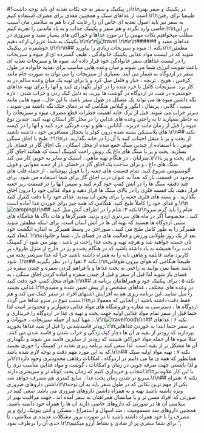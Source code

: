 #در پیکنیک و سفر به چه نکات تغذیه ای باید توجه داشت؟\r\nدر پکینیک و سفر بهتر است از غذاهای سبک و همچنین مغذی برای مصرف استفاده کنیم.\r\nطبیعتا برای رفتن به سفر نیز باید اصول تغذیه ای خاص آن را رعایت کرد تا هم به سلامتی مان آسیب خاصی وارد نگردد و هم سفر و پکینیک جذاب و به یاد ماندنی را تجربه کنیم.\r\nدر این مطلب میخواهیم نکات مهمی را در مورد غذاها و خوراکی های بسیار مفید و ضروری در پکینیک به شما عزیزان ارائه دهیم.\r\n\r\n![travel]( http://s6.picofile.com/file/8390300676/travel.png ) \r\n\r\n###### غذاهای مفید و خوشمزه در پیکنیک \r\n\r\n## نکته ۱: میوه و سبزیجات زیادی را بیاورید\r\nمطمئن شوید که در لیست مواد غذایی پکینیک خانوادگی ، طیف گسترده ای از میوه و سبزیجات را در لیست غذاهای سفر خانوادگی خود قرار داده اید. میوه ها و سبزیجات تغذیه ای باعث تقویت انرژی شما می شوند و میان وعده هایی مناسب برای تغذیه خانواده در طول سفر در اردوگاه به شمار می آیند. بسیاری از سبزیجات را می توان به صورت خام مانند کرفس ، هویج ، تربچه ، خیار و فلفل میل کرد و یا برای تهیه یک میان وعده سالم در به کار برد. سبزیجات کامل یا خرد شده را در کولر نگهداری کنید و آنها را برای تهیه غذاهای خوشمزه در شب در اردوگاه در گوشت ها بپزید. به دلیل کپک زدن و خراب شدن ، تازه نگه داشتن میوه ها می تواند یک مشکل در طول سفر باشد. با این حال ، میوه هایی مانند سیب ، گلابی ، پرتقال ، انگور و گیلاس هنگامی که در دمای خنک نگه داشته می شوند ، دیرتر خراب می شوند. قبل از ترک خانه اهمیت خطرات قطع مصرف میوه و سبزیجات را به خاطر بسپارید تا به راحتی وعده های غذایی را در محل کار اسکان تهیه کنید. چندین نوع میوه را قبل از زمان مانند خربزه ، آناناس ، هلو و توت فرنگی خرد کنید و آنها را در کیسه های پلاستیکی بسته شده درون کولر یا یخچال مسافرتی خود ، داشته باشید.\r\n## نکته ۲: طبخ با اجاق سنگی\r\nاز پخت و پز با منقل اجتناب کنید یا آن را در خانه بگذارید. در عوض ، با استفاده از چندین سنگ جمع شده از محل اسکان ، یک اجاق گاز در فضای باز بسازید. پخت و پز با سنگ های داغ یک روش راحت کمپینگ است که همانند اجاق گاز منزلتان ، در هنگام تهیه ماهی ، استیک و سایر به خوبی کار می کند.\r\nبرای پخت و پز با سنگ های داغ ، و برای ساخت یک اجاق گاز در فضای باز از جعبه مقوایی و فویل آلومینیومی شروع کنید. تمام قسمت های جعبه را با فویل بپوشانید ، از جمله فلپ های موجود در قسمت باز که بعداً به عنوان درب اجاق گاز برای شما استفاده می شود. برای چند دقیقه سنگ ها را در آتش کمپ خود گرم کنید و سپس آنها را در قسمت زیر جعبه قرار دهید. یک قفسه فلزی را در بالای سنگ ها قرار دهید و مواد غذایی خود را درون اجاق بگذارید ، و بسته های فلزی جعبه را برای پختن آن ببندید. غذای خود را با دقت کنترل کنید و غذای خود را کاملاً طبخ کنید. هنگامی که همه چیز برای خوردن غذا آماده است.\r\n![camping](http://s6.picofile.com/file/8390300700/camping.png)\r\n## نکته ۳: شام را در اطراف آتش میل کنید\r\nشام را باید گرم سرو کنید ، مخصوصاً اگر در ماه های سردتری اردو بزنید. همبرگرها و هات داگ ها شامگاه های سنتی اردوگاه ها هستند که تهیه آن ها در آتش آسان است. برای اینکه مطمئن شوید همبرگر را به طور کامل طبخ می کنید ، سوراخی در وسط همبرگر به اندازه انگشت خود ایجاد کنید. \r\nبعد از یک روز طولانی ورزش و فعالیت های در فضای باز ، شما و خانواده تان خسته خواهید شد و هرچه تهیه و پخت غذا راحت تر باشد ، بهتر می شود از کمپینگ لذت برد! همیشه به یاد داشته باشید که در هنگام پخت و پز در خارج از منزل ظروف پر کاربرد مانند قابلمه و ماهی تابه را به همراه داشته باشید چرا که غذا سریعتر پخته می شود .\r\n## نکته ۴ :هوا را در نظر بگیرید.\r\nطبیعتا هنگامی که هوای بیرون طوفانی باشد شما نمی توانید به راحتی به پخت غذاها و یا فراهم کردن سفره و چیدن سفره در فضای باز شوید لذا قبل از سفر و قبل از چیدن سفره و اماده کردن اجاق سنگی ، به هوای محل کمپ خود دقت کنید.\r\n## نکته ۵ : برای پیکنیک خود و همراهانتان برنامه ی غذایی بچینید.\r\nدر وعده های مختلف ، غذاهای مشخص و از پیش تعیین شده و مفیدی را میل نمایید. این برنامه ریزی هم به افزایش اشتهای افراد در سفر کمک می کند و هم سبب تنوع در سرو غذاها می گردد.\r\nفقط دقت داشته باشید از آنجایی که معمولا در اردوگاه ها ، دسترسی به مغازه و فروشگاه های مواد غذایی دشوارتر و محدودتر است لذا حتما قبل از سفر  تمام مواد غذایی اولیه جهت پخت و تهیه ی غذا در اردوگاه  را خریداری و مهیا کنید از جمله سبزیجات ، حبوبات و ...\r\n![travelfood](http://s6.picofile.com/file/8390300650/travelfood.png)\r\n## نکته ۶ : غذاهای زودتر فاسدشدنی را قبل از بقیه غذاها بخورید.\r\nدر سفر حتما ابتدا به خوردن غذاهایی بپردازید که زودتر از بقیه ی آن ها دچار کپک زدگی و خراب شدن و فاسد شدن می کنند. مثلا میوه ها از جمله مواد خوراکی هستند که زودتر از سایرین فاسد می شوند و نگهداری آن ها مشکل تر از بقیه است. لذا سعی کنید برنامه ریزی تغذیه در کمپینگ را جوری بچینید که به این مورد مهم دقت و توجه لازم شده باشد.\r\n## نکته ۷ : تهیه مواد اولیه سبک تر\r\nهمانطور که همه ی ما می دانیم در اردوگاه ، امکانات رفاهی محدودتری وجود دارد و لذا بایستی جهت صرفه جویی در زمان و امکانات ، گوشت و مواد غذایی مناسب تری را انتخاب و خریداری کنیم که زمان پخت کوتاه تر و سریعتری دارند.\r\nبا این کار علاوه بر سریع تر شدن زمان پخت غذا ، منابع کمتری هم مصرف خواهد شد.\r\n## نکته ۸ :همراه داشتن داروهای ضروری\r\nیکی از مهم ترین نکاتی که در طول سفر باید به آن توجه ویژه داشته باشید تهیه و به همراه داشتن داروهای ضروری می باشد. سعی کنید در صورتی که افراد مسن تر و یا میانسال همراهتان به سفر آمده اند ، جهت مراقبت بهتر از سلامتی آن ها در صورتی که داروهای خاصی دارند ان ها را همراه خود داشته باشید. همچنین داروهای ضد مسمومیت ، ضد اسهال و استفراغ ، مسکن و آنتی بیوتیک رایج و پر مصرف را با خود همراه داشته باشید تا در صورت بروز مشکلات عدیده ی سلامتی ، تا حدی آن را برطرف نمود.\r\nبرای شما سفری پر از شادی و نشاط آرزو میکنیم.",
